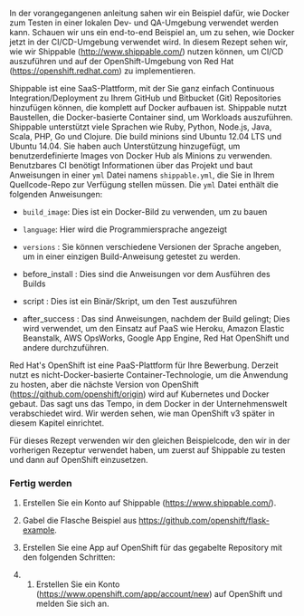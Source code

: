 In der vorangegangenen anleitung sahen wir ein Beispiel dafür, wie Docker zum Testen in einer lokalen Dev- und QA-Umgebung verwendet werden kann. Schauen wir uns ein end-to-end Beispiel an, um zu sehen, wie Docker jetzt in der CI/CD-Umgebung verwendet wird. In diesem Rezept sehen wir, wie wir Shippable (http://www.shippable.com/) nutzen können, um CI/CD auszuführen und auf der OpenShift-Umgebung von Red Hat (https://openshift.redhat.com) zu implementieren.

Shippable ist eine SaaS-Plattform, mit der Sie ganz einfach Continuous Integration/Deployment zu Ihrem GitHub und Bitbucket (Git) Repositories hinzufügen können, die komplett auf Docker aufbauen ist. 
Shippable nutzt Baustellen, die Docker-basierte Container sind, um Workloads auszuführen. Shippable unterstützt viele Sprachen wie Ruby, Python, Node.js, Java, Scala, PHP, Go und Clojure. 
Die build minions sind Ubuntu 12.04 LTS und Ubuntu 14.04. Sie haben auch Unterstützung hinzugefügt, um benutzerdefinierte Images von Docker Hub als Minions zu verwenden. 
Benutzbares CI benötigt Informationen über das Projekt und baut Anweisungen in einer `yml` Datei namens `shippable.yml`, die Sie in Ihrem Quellcode-Repo zur Verfügung stellen müssen. Die `yml` Datei enthält die folgenden Anweisungen:

* `build_image`: Dies ist ein Docker-Bild zu verwenden, um zu bauen

* `language`: Hier wird die Programmiersprache angezeigt
* `versions` : Sie können verschiedene Versionen der Sprache angeben, um in einer einzigen Build-Anweisung getestet zu werden.

* before_install : Dies sind die Anweisungen vor dem Ausführen des Builds
* script : Dies ist ein Binär/Skript, um den Test auszuführen
* after_success : Das sind Anweisungen, nachdem der Build gelingt; Dies wird verwendet, um den Einsatz auf PaaS wie Heroku, Amazon Elastic Beanstalk, AWS OpsWorks, Google App Engine, Red Hat OpenShift und andere durchzuführen.

Red Hat's OpenShift ist eine PaaS-Plattform für Ihre Bewerbung. Derzeit nutzt es nicht-Docker-basierte Container-Technologie, um die Anwendung zu hosten, aber die nächste Version von OpenShift (https://github.com/openshift/origin) wird auf Kubernetes und Docker gebaut. Das sagt uns das Tempo, in dem Docker in der Unternehmenswelt verabschiedet wird. Wir werden sehen, wie man OpenShift v3 später in diesem Kapitel einrichtet.

Für dieses Rezept verwenden wir den gleichen Beispielcode, den wir in der vorherigen Rezeptur verwendet haben, um zuerst auf Shippable zu testen und dann auf OpenShift einzusetzen.

### Fertig werden
1. Erstellen Sie ein Konto auf Shippable (https://www.shippable.com/).

2. Gabel die Flasche Beispiel aus https://github.com/openshift/flask-example.

3. Erstellen Sie eine App auf OpenShift für das gegabelte Repository mit den folgenden Schritten:

3. 1. Erstellen Sie ein Konto (https://www.openshift.com/app/account/new) auf OpenShift und melden Sie sich an.
